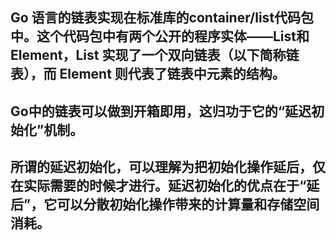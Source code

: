 ## Go 语言的链表实现在标准库的container/list代码包中。这个代码包中有两个公开的程序实体——List和Element，List 实现了一个双向链表（以下简称链表），而 Element 则代表了链表中元素的结构。

## Go中的链表可以做到开箱即用，这归功于它的“延迟初始化”机制。

## 所谓的延迟初始化，可以理解为把初始化操作延后，仅在实际需要的时候才进行。延迟初始化的优点在于“延后”，它可以分散初始化操作带来的计算量和存储空间消耗。